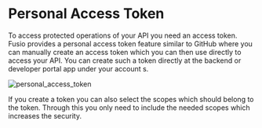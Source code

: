 
# Personal Access Token

To access protected operations of your API you need an access token. Fusio
provides a personal access token feature similar to GitHub where you can
manually create an access token which you can then use directly to access
your API. You can create such a token directly at the backend or developer
portal app under your account s.

![personal_access_token](/img/use_cases/api_product/personal_access_token.png)

If you create a token you can also select the scopes which should belong to
the token. Through this you only need to include the needed scopes which
increases the security.
